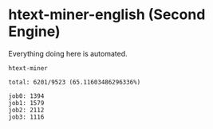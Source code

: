# htext-miner-english (Second Engine)

Everything doing here is automated.

```
htext-miner

total: 6201/9523 (65.11603486296336%)

job0: 1394
job1: 1579
job2: 2112
job3: 1116
```